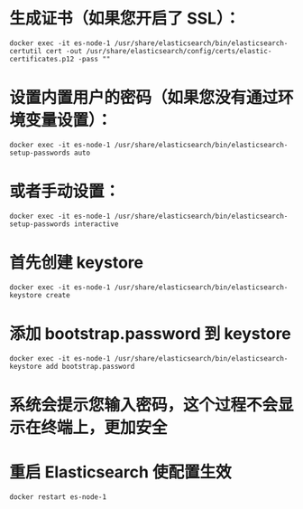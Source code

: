 # 生成证书（如果您开启了 SSL）：

```
docker exec -it es-node-1 /usr/share/elasticsearch/bin/elasticsearch-certutil cert -out /usr/share/elasticsearch/config/certs/elastic-certificates.p12 -pass ""
```

# 设置内置用户的密码（如果您没有通过环境变量设置）：
````
docker exec -it es-node-1 /usr/share/elasticsearch/bin/elasticsearch-setup-passwords auto
````
# 或者手动设置：
````
docker exec -it es-node-1 /usr/share/elasticsearch/bin/elasticsearch-setup-passwords interactive
````

# 首先创建 keystore
````
docker exec -it es-node-1 /usr/share/elasticsearch/bin/elasticsearch-keystore create
````
# 添加 bootstrap.password 到 keystore
````
docker exec -it es-node-1 /usr/share/elasticsearch/bin/elasticsearch-keystore add bootstrap.password
````
# 系统会提示您输入密码，这个过程不会显示在终端上，更加安全

# 重启 Elasticsearch 使配置生效
````
docker restart es-node-1
````